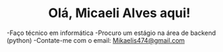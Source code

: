 <h1 align="center">Olá, Micaeli Alves aqui!</h1>


-Faço técnico em informática
-Procuro um estágio na área de backend (python)
-Contate-me com o email: Mikaelis474@gmail.com
